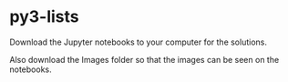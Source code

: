 # py3-lists

Download the Jupyter notebooks to your computer for the solutions.

Also download the Images folder so that the images can be seen on the notebooks.

